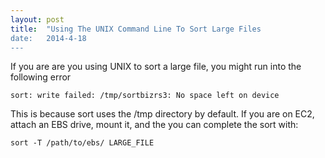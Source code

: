 ```yaml
---
layout: post
title:  "Using The UNIX Command Line To Sort Large Files 
date:   2014-4-18
---
```


If you are are you using UNIX to sort a large file, you might run into the following error

    sort: write failed: /tmp/sortbizrs3: No space left on device
	
This is because sort uses the /tmp directory by default. If you are on EC2, attach an EBS drive, mount it,
and the you can complete the sort with:

    sort -T /path/to/ebs/ LARGE_FILE
	
